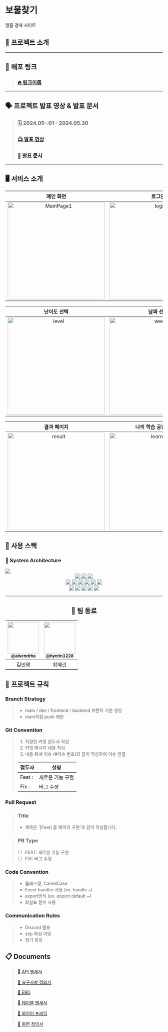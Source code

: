 # 보물찾기
명품 경매 사이트

## 🤖 프로젝트 소개


---
## :link: 배포 링크

> ### [🔥 링크이름](https://)

---
## 🗣️ 프로젝트 발표 영상 & 발표 문서

> ### 🗓️ 2024.05-.01 - 2024.05.30
> ### [📺 발표 영상](https://drive.google.com/file/d/1iB3WScb1EYIq1zvhURsamtRVxevvaB8e/view?usp=sharing)
> ### [📑 발표 문서](https://drive.google.com/file/d/16-NozQRW1q76KYxRPC0rpNdcetNitZ1_/view?usp=sharing)

---



## 🖥️ 서비스 소개
|   메인 화면  |  로그인  |   회원가입   |
|:--------:|:------:|:--------:|
| <img width="310" src="https://github.com/OZ-Coding-School/oz_01_collabo-003/assets/94848819/6ffec31f-1afb-4358-ae5d-762e1ae6bb2c" alt="MainPage1"> | <img width="310" src="https://github.com/OZ-Coding-School/oz_01_collabo-003/assets/94848819/b9a5302f-a0e2-49de-a307-cc0e7881c919" alt="login">  | <img width="310" src="https://github.com/OZ-Coding-School/oz_01_collabo-003/assets/94848819/1ad22452-37ff-448b-8428-8fab84b4b4e3" alt="register"> |

|                                                                                                          난이도 선택                                                                                                           |                                                                                                              날짜 선택                                                                                                               |                                                                                                             퀴즈 풀기                                                                                                            |
|:---------------------------------------------------------------------------------------------------------------------------------------------------------------------------------------------------------------------------:|:--------------------------------------------------------------------------------------------------------------------------------------------------------------------------------------------------------------------------------------:|:------------------------------------------------------------------------------------------------------------------------------------------------------------------------------------------------------------------------------:|
| <img width="310" src="https://github.com/OZ-Coding-School/oz_01_collabo-003/assets/94848819/f7c3914b-9c14-4864-ba09-b25ce065a204" alt="level"> | <img width="310" src="https://github.com/OZ-Coding-School/oz_01_collabo-003/assets/94848819/be798a35-334a-4fd6-91ec-26437d786448" alt="week"> | <img width="310" src="https://github.com/OZ-Coding-School/oz_01_collabo-003/assets/94848819/99f13169-6f67-42bc-908a-9a135e1ecca4" alt="quiz"> |

|                                                                                                             결과 페이지                                                                                                             |      나의 학습 공간 페이지      |      나의 정보 페이지    |
|:-----------------------------------------------------------------------------------------------------------------------------------------------------------------------------------------------------------------------------------:|:-------:|:---------:|
| <img width="310" src="https://github.com/OZ-Coding-School/oz_01_collabo-003/assets/94848819/bcf01d89-f83e-4efc-b621-033e4f805f95" alt="result"> | <img width="310" src="https://github.com/OZ-Coding-School/oz_01_collabo-003/assets/94848819/e809e505-d623-4b2a-8b9c-550d7f62e8bf" alt="learning"> | <img width="310" src="https://github.com/OZ-Coding-School/oz_01_collabo-003/assets/94848819/43d84303-7e27-4c00-a18b-c97db2334c97" alt="user"> |



## 🧰 사용 스택

### :wrench: System Architecture

<img src="https://github.com/OZ-Coding-School/oz_01_collabo-003/assets/94848819/d2e1cee8-8008-4a29-a76a-cdf22a23d54b"/>
<div align=center>

  <img src="https://img.shields.io/badge/nextjs-000000?style=for-the-badge&logo=next.js&logoColor=white">
  <img src="https://img.shields.io/badge/css3-1572B6?style=for-the-badge&logo=css3&logoColor=white">
  <img src="https://img.shields.io/badge/prettier-FF4F8B?style=for-the-badge&logo=prettier&logoColor=white">
  <br>

  <img src="https://img.shields.io/badge/jextjs-6935D3?style=for-the-badge&logo=axios&logoColor=white">
  <img src="https://img.shields.io/badge/typescript-3178C6?style=for-the-badge&logo=typescript&logoColor=white">
  <img src="https://img.shields.io/badge/tailwindcss-white?style=for-the-badge&logo=tailwindcss&logoColor=06B6D4">
  <img src="https://img.shields.io/badge/firebase-white?style=for-the-badge&logo=firebase&logoColor=FFCA28">
  <img src="https://img.shields.io/badge/reactquery-white?style=for-the-badge&logo=reactquery&logoColor=FF4154">
  <img src="https://img.shields.io/badge/npm-ED1C24?style=for-the-badge&logo=npm&logoColor=white">
  <br>
</div>

<div align=center>

  <img src="https://img.shields.io/badge/figma-EF2D5E?style=for-the-badge&logo=figma&logoColor=black">
  <img src="https://img.shields.io/badge/git-F05032?style=for-the-badge&logo=git&logoColor=white">
  <img src="https://img.shields.io/badge/github-181717?style=for-the-badge&logo=github&logoColor=white">
  <img src="https://img.shields.io/badge/discord-5865F2?style=for-the-badge&logo=discord&logoColor=white">
  <img src="https://img.shields.io/badge/notion-000000?style=for-the-badge&logo=notion&logoColor=white">
</div> 


--- 
<div align=center>
  
  ## :busts_in_silhouette: 팀 동료
  
  | <a href=https://github.com/alsendrha><img src="https://avatars.githubusercontent.com/u/95726561?v=4" width=100px/><br/><sub><b>@alsendrha</b></sub></a><br/> | <a href=https://github.com/hyerin1228><img src="https://avatars.githubusercontent.com/u/84621142?v=4" width=100px/><br/><sub><b>@hyerin1228</b></sub></a><br/>|
|:------------------------------------------------------------------------------------------:|:-----------------------------------------------------------------------------------:|
  |                                          김민영                     |                         황혜린                                           |
  
  
  
</div>

## 📑 프로젝트 규칙

### Branch Strategy
> - main / dev / frontend / backend 브랜치 기본 생성 
> - main직접 push 제한


### Git Convention
> 1. 적절한 커밋 접두사 작성
> 2. 커밋 메시지 내용 작성
> 3. 내용 뒤에 이슈 (#이슈 번호)와 같이 작성하여 이슈 연결

> | 접두사        | 설명                           |
> | ------------- | ------------------------------ |
> | Feat :     | 새로운 기능 구현               |
> | Fix :      | 버그 수정                      |



### Pull Request
> ### Title
> * 제목은 '[Feat] 홈 페이지 구현'과 같이 작성합니다.

> ### PR Type
  > - [ ] FEAT: 새로운 기능 구현
  > - [ ] FIX: 버그 수정

### Code Convention
> - 클래스명, CamelCase
> - Event handler 사용 (ex. handle ~)
> - export방식 (ex. export default ~)
> - 화살표 함수 사용

### Communication Rules
> - Discord 활용
> - zep 화상 미팅
> - 정기 회의


## :clipboard: Documents
> [📜 API 명세서](https://docs.google.com/spreadsheets/d/1AFH4YLLzGhbERokrpfJSNKmwvdgEW6aDj527PBqrBYU/edit?usp=sharing)
> 
> [📜 요구사항 정의서](https://docs.google.com/spreadsheets/d/1zDFlRZdJOFyQNddJfzPwFNyTIPWsx9-CRYmbmRZPs3w/edit#gid=937853649)
> 
> [📜 ERD](https://drive.google.com/file/d/1aVbnp8wHraSHzdpaGnompj59LrIaRu1Y/view?usp=sharing)
> 
> [📜 테이블 명세서](https://docs.google.com/spreadsheets/d/117PKxWDHYBFpPntIc3Rmew0J8Wqyk5Be6GOj7CLBG_I/edit#gid=0)
> 
> [📜 와이어 프레임](https://www.figma.com/design/U2opvWv0VxWI6TOtigR59h/Untitled?node-id=0-1&t=MNt6DTW1hgyDE2Pq-0)
>
> [📜 화면 정의서](https://docs.google.com/document/d/1F-V30OVciDeomDSfOuoKxwd-eWjeddXGXfV2WpfahKk/edit)
